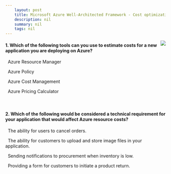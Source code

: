 ```yaml
---
    layout: post
    title: Microsoft Azure Well-Architected Framework - Cost optimization - Plan and estimate your Azure costs
    description: nil
    summary: nil
    tags: nil
---
```



 <a target="_blank" href="https://docs.microsoft.com/en-us/learn/modules/azure-well-architected-cost-optimization/2-plan-estimate-costs/"><i class="fas fa-external-link-alt"></i> </a>
 <img align="right" src="https://docs.microsoft.com/en-us/learn/achievements/azure-well-architected-cost-optimization.svg">
####  1. Which of the following tools can you use to estimate costs for a new application you are deploying on Azure?


<i class='far fa-square'></i> &nbsp;&nbsp;Azure Resource Manager

<i class='far fa-square'></i> &nbsp;&nbsp;Azure Policy

<i class='far fa-square'></i> &nbsp;&nbsp;Azure Cost Management

<i class='fas fa-check-square' style='color: Dodgerblue;'></i> &nbsp;&nbsp;Azure Pricing Calculator
<br />
<br />
<br />

####  2. Which of the following would be considered a technical requirement for your application that would affect Azure resource costs?


<i class='far fa-square'></i> &nbsp;&nbsp;The ability for users to cancel orders.

<i class='fas fa-check-square' style='color: Dodgerblue;'></i> &nbsp;&nbsp;The ability for customers to upload and store image files in your application.

<i class='far fa-square'></i> &nbsp;&nbsp;Sending notifications to procurement when inventory is low.

<i class='far fa-square'></i> &nbsp;&nbsp;Providing a form for customers to initiate a product return.
<br />
<br />
<br />

